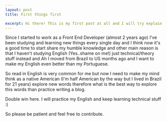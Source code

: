 ```yaml
---
layout: post
title: First things first

excerpt: Hi there! This is my first post at all and I will try explain shortly why I decided to change my portfolio to a hybrid?!.
---
```

 
Since I started to work as a Front End Developer (almost 2 years ago) I've been studying and learning new things every single day and I think now it's a good time to start share my humble knowledge and other main reason is that I haven't studying English (Yes..shame on me!) just technical/theory stuff instead and Ah I moved from Brazil to US months ago and I want to make my English even better than my Portuguese.

So read in English is very common for me but now I need to make my mind think as a native American (I'm half American by the way but I lived in Brazil for 21 years) explore new words therefore what is the best way to explore this words than practice writing a blog.

Double win here. I will practice my English and keep learning technical stuff :)

So please be patient and feel free to contribute.

